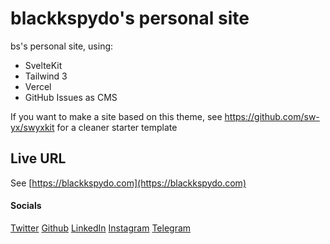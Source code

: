 # blackkspydo's personal site

bs's personal site, using:

- SvelteKit
- Tailwind 3 
- Vercel
- GitHub Issues as CMS

If you want to make a site based on this theme, see https://github.com/sw-yx/swyxkit for a cleaner starter template

## Live URL

See [https://blackkspydo.com](https://blackkspydo.com)

#### Socials

[Twitter](https://twitter.com/_blackkspydo)   [Github](https://github.com/blackkspydo)  [LinkedIn](https://www.linkedin.com/in/blackkspydo/) [Instagram](https://www.instagram.com/blackkspydo/)  [Telegram](https://t.me/blackkspydo)

